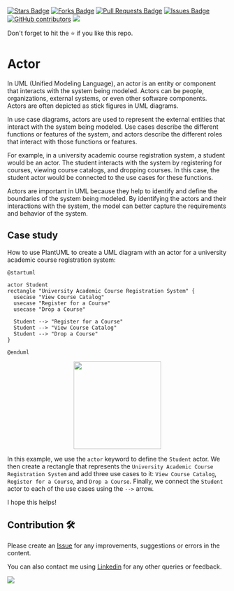 <a href="https://github.com/drshahizan/software-engineering/stargazers"><img src="https://img.shields.io/github/stars/drshahizan/software-engineering" alt="Stars Badge"/></a>
<a href="https://github.com/drshahizan/software-engineering/network/members"><img src="https://img.shields.io/github/forks/drshahizan/software-engineering" alt="Forks Badge"/></a>
<a href="https://github.com/drshahizan/software-engineering/pulls"><img src="https://img.shields.io/github/issues-pr/drshahizan/software-engineering" alt="Pull Requests Badge"/></a>
<a href="https://github.com/drshahizan/software-engineering"><img src="https://img.shields.io/github/issues/drshahizan/software-engineering" alt="Issues Badge"/></a>
<a href="https://github.com/drshahizan/software-engineering/graphs/contributors"><img alt="GitHub contributors" src="https://img.shields.io/github/contributors/drshahizan/software-engineering?color=2b9348"></a>
![](https://visitor-badge.glitch.me/badge?page_id=drshahizan/software-engineering)

Don't forget to hit the :star: if you like this repo.

# Actor
In UML (Unified Modeling Language), an actor is an entity or component that interacts with the system being modeled. Actors can be people, organizations, external systems, or even other software components. Actors are often depicted as stick figures in UML diagrams.

In use case diagrams, actors are used to represent the external entities that interact with the system being modeled. Use cases describe the different functions or features of the system, and actors describe the different roles that interact with those functions or features.

For example, in a university academic course registration system, a student would be an actor. The student interacts with the system by registering for courses, viewing course catalogs, and dropping courses. In this case, the student actor would be connected to the use cases for these functions.

Actors are important in UML because they help to identify and define the boundaries of the system being modeled. By identifying the actors and their interactions with the system, the model can better capture the requirements and behavior of the system.

## Case study
How to use PlantUML to create a UML diagram with an actor for a university academic course registration system:

```puml
@startuml

actor Student
rectangle "University Academic Course Registration System" {
  usecase "View Course Catalog"
  usecase "Register for a Course"
  usecase "Drop a Course"
  
  Student --> "Register for a Course"
  Student --> "View Course Catalog"
  Student --> "Drop a Course"
}

@enduml
```
<p align="center">
<img src="https://github.com/drshahizan/software-engineering/blob/main/materials/uml/images/actor.png"  height="200" />
</p>

In this example, we use the `actor` keyword to define the `Student` actor. We then create a rectangle that represents the `University Academic Course Registration System` and add three use cases to it: `View Course Catalog`, `Register for a Course`, and `Drop a Course`. Finally, we connect the `Student` actor to each of the use cases using the `-->` arrow.

I hope this helps!

## Contribution 🛠️
Please create an [Issue](https://github.com/drshahizan/software-engineering/issues) for any improvements, suggestions or errors in the content.

You can also contact me using [Linkedin](https://www.linkedin.com/in/drshahizan/) for any other queries or feedback.

![](https://visitor-badge.glitch.me/badge?page_id=drshahizan)
